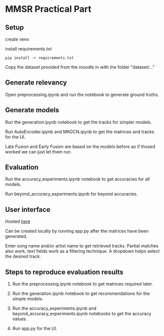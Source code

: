 # MMSR Practical Part

## Setup

create venv

install requirements.txt

```shell
pip install -r requirements.txt
```

Copy the dataset provided from the moodle in with the folder "dataset/..."

## Generate relevancy

Open preprocessing.ipynb and run the notebook to generate ground truths.

## Generate models

Run the generation.ipynb notebook to get the tracks for simpler models.

Run AutoEncoder.ipynb and MKGCN.ipynb to get the matrices and tracks for the UI.

Late Fusion and Early Fusion are based on the models before ao if thosed worked we can just let them run.

## Evaluation

Run the accuracy_experiments.ipynb notebook to get accuracies for all models.

Run beyond_accuracy_experiments.ipynb for beyond accuracies.

## User interface

Hosted [here](https://huggingface.co/spaces/Abhi0531/MMSR-3)

Can be created locally by running app.py after the matrices have been generated. 

Enter song name and/or artist name to get retrieved tracks. Partial matches also work, text fields work as a filtering technique. A dropdown helps select the desired track. 

## Steps to reproduce evaluation results

1. Run the preprocessing.ipynb notebook to get matrices required later.

2. Run the generation.ipynb notebook to get recommendations for the simple models.

3. Run the accuracy_experiments.ipynb and beyond_accuracy_experiments.ipynb notebooks to get the accuracy values.

4. Run app.py for the UI.
